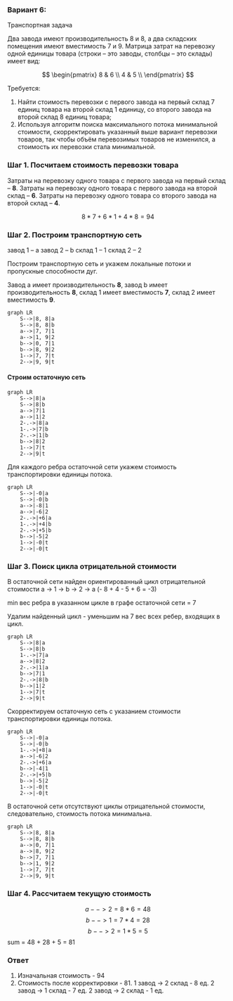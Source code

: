 ### Вариант 6:
Транспортная задача

Два завода имеют производительность 8 и 8, а два складских помещения имеют вместимость 7 и 9. Матрица затрат на перевозку одной единицы товара (строки – это заводы, столбцы – это склады) имеет вид:

$$
 \begin{pmatrix}    
  8 & 6 \\ 
  4 & 5 \\ 
 \end{pmatrix} 
$$

Требуется:

1. Найти стоимость перевозки с первого завода на первый склад 7 единиц товара на второй склад 1 единицу, со второго завода на второй склад 8 единиц товара;
2. Используя алгоритм поиска максимального потока минимальной стоимости, скорректировать указанный выше вариант перевозки товаров, так чтобы объём перевозимых товаров не изменился, а стоимость их перевозки стала минимальной.

### Шаг 1. Посчитаем стоимость перевозки товара

Затраты на перевозку одного товара с первого завода на первый склад – **8**. 
Затраты на перевозку одного товара с первого завода на второй склад – **6**. 
Затраты на перевозку одного товара со второго завода на второй склад – **4**.

$$8*7+6*1+4*8=94$$

### Шаг 2. Построим транспортную сеть

 завод 1 – а
 завод 2 – b
 склад 1 – 1
 склад 2 – 2 
 
 Построим транспортную сеть и укажем локальные потоки и пропускные способности дуг.

Завод a имеет производительность **8**, завод b имеет производительность **8**, склад 1 имеет вместимость **7**, склад 2 имеет вместимость **9**.

``` mermaid
graph LR
    S-->|8, 8|a
    S-->|8, 8|b
    a-->|7, 7|1
    a-->|1, 9|2
    b-->|0, 7|1
    b-->|8, 9|2
    1-->|7, 7|t
    2-->|9, 9|t
```
#### Строим остаточную сеть

``` mermaid
graph LR
    S-->|8|a
    S-->|8|b
    a-->|7|1
    a-->|1|2
    2-.->|8|a
    1-.->|7|b
    2-.->|1|b
    b-->|8|2
    1-->|7|t
    2-->|9|t
```

Для каждого ребра остаточной сети укажем стоимость транспортировки единицы потока.

``` mermaid
graph LR
    S-->|-0|a
    S-->|-0|b
    a-->|-8|1
    a-->|-6|2
    2-.->|+6|a
    1-.->|+4|b
    2-.->|+5|b
    b-->|-5|2
    1-->|-0|t
    2-->|-0|t
```
### Шаг 3. Поиск цикла отрицательной стоимости

В остаточной сети найден ориентированный цикл отрицательной стоимости a -> 1 -> b -> 2 -> a (- 8 + 4 - 5 + 6 = -3)

min вес ребра в указанном цикле в графе остаточной сети = 7

Удалим найденный цикл - уменьшим на 7 вес всех ребер, входящих в цикл.

``` mermaid
graph LR
    S-->|8|a
    S-->|8|b
    1-.->|7|a
    a-->|8|2
    2-.->|1|a
    b-->|7|1
    2-.->|8|b
    b-->|1|2
    1-->|7|t
    2-->|9|t
```

Скорректируем остаточную сеть с указанием стоимости транспортировки единицы потока.

``` mermaid
graph LR
    S-->|-0|a
    S-->|-0|b
    1-.->|+8|a
    a-->|-6|2
    2-.->|+6|a
    b-->|-4|1
    2-.->|+5|b
    b-->|-5|2
    1-->|-0|t
    2-->|-0|t
```

В остаточной сети отсутствуют циклы отрицательной стоимости, следовательно, стоимость потока минимальна.

``` mermaid
graph LR
    S-->|8, 8|a
    S-->|8, 8|b
    a-->|0, 7|1
    a-->|8, 9|2
    b-->|7, 7|1
    b-->|1, 9|2
    1-->|7, 7|t
    2-->|9, 9|t
```

### Шаг 4. Рассчитаем текущую стоимость

$$a-->2 = 8 * 6 = 48$$
$$b-->1 = 7 * 4 = 28$$
$$b-->2 = 1 * 5 = 5$$
sum = 48 + 28 + 5 = 81

### Ответ

1. Изначальная стоимость - 94
2. Стоимость после корректировки - 81. 
	1 завод -> 2 склад - 8 ед.
	2 завод -> 1 склад - 7 ед.
	2 завод -> 2 склад - 1 ед.

